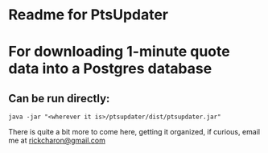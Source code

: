 Readme for PtsUpdater
=====================

# For downloading 1-minute quote data into a Postgres database #

## Can be run directly: ##

`java -jar "<wherever it is>/ptsupdater/dist/ptsupdater.jar"`

There is quite a bit more to come here, getting it organized, if curious, email me at
<rickcharon@gmail.com>

